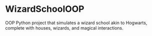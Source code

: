 # WizardSchoolOOP
OOP Python project that simulates a wizard school akin to Hogwarts, complete with houses, wizards, and magical interactions.
